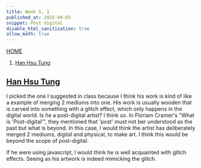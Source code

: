 ```yaml
---
title: Week 5, 1
published_at: 2025-04-03
snippet: Post digital
disable_html_sanitization: true
allow_math: true
---
```

[HOME](https://kc-yeo-creative-co-37.deno.dev/)

1. [Han Hsu Tung](#han-hsu-tung)

## [Han Hsu Tung](https://hsutunghan.wordpress.com/)
I picked the one I suggested in class because I think his work is kind of like a example of merging 2 mediums into one. His work is usually wooden that is carved into something with a glitch effect, which only happens in the digital world. Is he a post-digital artist? I think so. In Floriam Cramer's "What is 'Post-digital'", they mentioned that 'post' must not ber understood as the past but what is beyond. In this case, I would think the artist has deliberately merged 2 mediums, digital and physical, to make art. I think this would be beyond the scope of post-digital.

If he were using javascript, I would think he is well acquainted with glitch effects. Seeing as his artwork is indeed mimicking the glitch.

<script src="./scripts/p5.js"></script>

<canvas id="p5_example"></canvas>

<script>
    const cnv = document.getElementById ("p5_example")

    function setup () {
        const w = cnv.parentNode.scrollWidth
        const h = w * 9 / 16
        createCanvas (w, h, P2D, cnv)
        
    }

    function draw () {
        background (`turquoise`)
        console.log (frameCount)
    }
</script>

<br>
<br>
